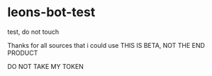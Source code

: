 # leons-bot-test
test, do not touch

Thanks for all sources that i could use
THIS IS BETA, NOT THE END PRODUCT


DO NOT TAKE MY TOKEN
